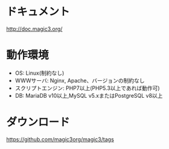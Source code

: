 # ドキュメント

http://doc.magic3.org/

# 動作環境

* OS: Linux(制約なし)
* WWWサーバ: Nginx, Apache、バージョンの制約なし
* スクリプトエンジン: PHP7以上(PHP5.3以上であれば動作可)
* DB: MariaDB v10以上,MySQL v5.xまたはPostgreSQL v8以上

# ダウンロード

https://github.com/magic3org/magic3/tags

